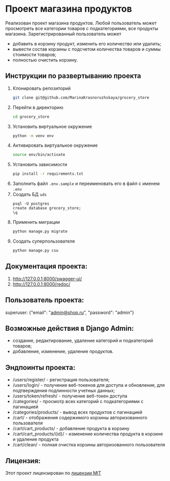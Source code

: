 # Проект магазина продуктов

Реализован проект магазина продуктов. Любой пользователь может просмотреть все категории товаров с подкатегориями, все
продукты магазина. Зарегистрированный пользователь может 
- добавить в корзину продукт, изменить его количество или удалить; 
- вывести состав корзины с подсчетом количества товаров и суммы стоимости товаров;
- полностью очистить корзину.

## Инструкции по развертыванию проекта

1. Клонировать репозиторий
   ```sh
   git clone git@github.com/MarinaKrasnoruzhskaya/grocery_store
   ```
2. Перейти в директорию
   ```sh
   cd grocery_store
   ```
3. Установить виртуальное окружение
   ```sh
   python -m venv env
   ```
4. Активировать виртуальное окружение
   ```sh
   source env/bin/activate
   ```
5. Установить зависимости
   ```sh
   pip install -r requirements.txt
   ```
6. Заполнить файл ```.env.sample``` и переименовать его в файл с именем ```.env```
7. Создать БД ```uds```
   ```
   psql -U postgres
   create database grocery_store;  
   \q
   ```
8. Применить миграции
    ```sh
   python manage.py migrate
    ```
9. Создать суперпользователя
    ```sh
   python manage.py csu
   ```

## Документация проекта:

1. http://127.0.0.1:8000/swagger-ui/
2. http://127.0.0.1:8000/redoc/

## Пользователь проекта:

superuser: {"email": "admin@shop.ru", "password": "admin"}

## Возможные действия в Django Admin:

- создание, редактирование, удаление категорий и подкатегорий товаров;
- добавление, изменение, удаление продуктов.

## Эндпоинты проекта:

- /users/register/ - регистрация пользователя;
- /users/login/ - получение веб-токенов для доступа и обновления, для подтверждения подлинности учетных данных;
- /users/token/refresh/ - получение веб-токен доступа
- /categories/ - просмотр всех категорий с подкатегориями с пагинацией
- /categories/products/ - вывод всех продуктов с пагинацией
- /cart/ - отображения содержимого корзины авторизованного пользователя
- /cart/cart_products/ - добавление продукта в корзину
- /cart/cart_products/{id}/ - изменение количества продукта в корзине и удаление продукта
- /cart/clean/ - полная очистка корзины авторизованного пользователя

## Лицензия:

Этот проект лицензирован по [лицензии MIT](LICENSE)
